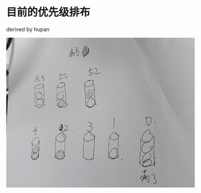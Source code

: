 # 目前的优先级排布

derived by hupan

<div style="text-align: center;">
	<img src="docs/priority.png" alt="Alt Text" width="600" height="400" />
</div>

